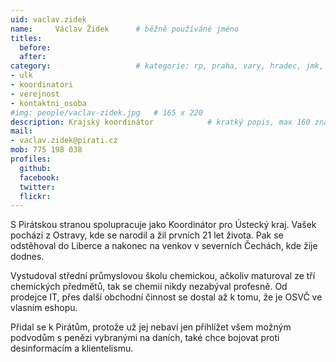 ```yaml
---
uid: vaclav.zidek
name:     Václav Židek  	# běžně používáné jméno
titles:
  before: 
  after:
category:                 	# kategorie: rp, praha, vary, hradec, jmk, senat
- ulk
- koordinatori
- verejnost
- kontaktni_osoba
#img: people/vaclav-zidek.jpg   # 165 x 220
description: Krajský koordinátor          	# kratký popis, max 160 znaků
mail:
- vaclav.zidek@pirati.cz
mob: 775 198 038
profiles:
  github:
  facebook: 
  twitter: 
  flickr: 
---
```


S Pirátskou stranou spolupracuje jako Koordinátor pro Ústecký kraj. Vašek pochází z Ostravy, kde se narodil a žil prvních 21 let života. Pak se odstěhoval do Liberce a nakonec na venkov v severních Čechách, kde žije dodnes.

Vystudoval střední průmyslovou školu chemickou, ačkoliv maturoval ze tří chemických předmětů, tak se chemií nikdy nezabýval profesně. Od prodejce IT, přes další obchodní činnost se dostal až k tomu, že je OSVČ ve vlasním eshopu.

Přidal se k Pirátům, protože už jej nebaví jen přihlížet všem možným podvodům s penězi vybranými na daních, také chce bojovat proti desinformacím a klientelismu.
